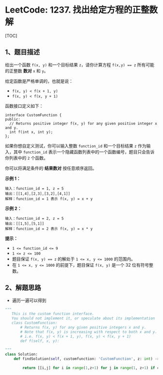 # LeetCode: 1237. 找出给定方程的正整数解

[TOC]

## 1、题目描述

给出一个函数 `f(x, y)` 和一个目标结果 `z`，请你计算方程 `f(x,y) == z` 所有可能的正整数 **数对** `x` 和 `y`。

给定函数是严格单调的，也就是说：

-   `f(x, y) < f(x + 1, y)`
-   `f(x, y) < f(x, y + 1)`

函数接口定义如下：

```
interface CustomFunction {
public:
  // Returns positive integer f(x, y) for any given positive integer x and y.
  int f(int x, int y);
};
```

如果你想自定义测试，你可以输入整数 `function_id` 和一个目标结果 `z` 作为输入，其中 `function_id` 表示一个隐藏函数列表中的一个函数编号，题目只会告诉你列表中的 `2` 个函数。  

你可以将满足条件的 **结果数对** 按任意顺序返回。

 

**示例 1：**

```
输入：function_id = 1, z = 5
输出：[[1,4],[2,3],[3,2],[4,1]]
解释：function_id = 1 表示 f(x, y) = x + y
```

**示例 2：**

```
输入：function_id = 2, z = 5
输出：[[1,5],[5,1]]
解释：function_id = 2 表示 f(x, y) = x * y
```

 

**提示：**

-   `1 <= function_id <= 9`
-   `1 <= z <= 100`
-   题目保证 `f(x, y) == z` 的解处于 `1 <= x, y <= 1000` 的范围内。
-   在 `1 <= x, y <= 1000` 的前提下，题目保证 `f(x, y)` 是一个 32 位有符号整数。

## 2、解题思路

-   遍历一遍可以得到



```python
"""
   This is the custom function interface.
   You should not implement it, or speculate about its implementation
   class CustomFunction:
       # Returns f(x, y) for any given positive integers x and y.
       # Note that f(x, y) is increasing with respect to both x and y.
       # i.e. f(x, y) < f(x + 1, y), f(x, y) < f(x, y + 1)
       def f(self, x, y):
  
"""
class Solution:
    def findSolution(self, customfunction: 'CustomFunction', z: int) -> List[List[int]]:
        
        return [[i,j] for i in range(1,z+1) for j in range(1, z+1) if customfunction.f(i,j) == z ]
```

